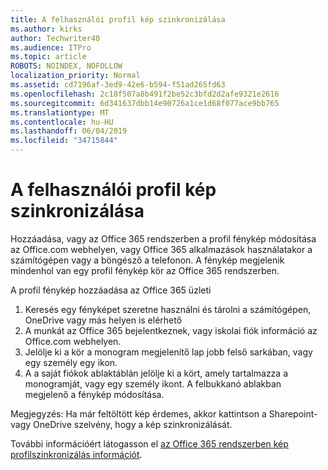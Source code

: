 ```yaml
---
title: A felhasználói profil kép szinkronizálása
ms.author: kirks
author: Techwriter40
ms.audience: ITPro
ms.topic: article
ROBOTS: NOINDEX, NOFOLLOW
localization_priority: Normal
ms.assetid: cd7196af-3ed9-42e6-b594-f51ad265fd63
ms.openlocfilehash: 2c18f507a8b491f2be52c3bfd2d2afe9321e2616
ms.sourcegitcommit: 6d341637dbb14e90726a1ce1d68f077ace9bb765
ms.translationtype: MT
ms.contentlocale: hu-HU
ms.lasthandoff: 06/04/2019
ms.locfileid: "34715844"
---
```

# <a name="sync-a-users-profile-picture"></a>A felhasználói profil kép szinkronizálása

<p>Hozzáadása, vagy az Office 365 rendszerben a profil fénykép módosítása az Office.com webhelyen, vagy Office 365 alkalmazások használatakor a számítógépen vagy a böngésző a telefonon. A fénykép megjelenik mindenhol van egy profil fénykép kör az Office 365 rendszerben.</p> <p>A profil fénykép hozzáadása az Office 365 üzleti</p> <ol> <li>Keresés egy fényképet szeretne használni és tárolni a számítógépen, OneDrive vagy más helyen is elérhető</li> <li>A munkát az Office 365 bejelentkeznek, vagy iskolai fiók információ az Office.com webhelyen.</li> <li>Jelölje ki a kör a monogram megjelenítő lap jobb felső sarkában, vagy egy személy egy ikon.</li> <li>A a saját fiókok ablaktáblán jelölje ki a kört, amely tartalmazza a monogramját, vagy egy személy ikont. A felbukkanó ablakban megjelenő a fénykép módosítása.</li> </ol> <p>Megjegyzés: Ha már feltöltött kép érdemes, akkor kattintson a Sharepoint- vagy OneDrive szelvény, hogy a kép szinkronizálását.</p> <p>További információért látogasson el <a href="https://support.office.com/en-us/article/information-about-profile-picture-synchronization-in-office-365-20594d76-d054-4af4-a660-401133e3d48a?ui=en-US&amp;rs=en-US&amp;ad=US">az Office 365 rendszerben kép profilszinkronizálás információt</a>.</p>

